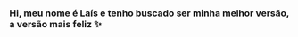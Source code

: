 ### Hi, meu nome é Laís e tenho buscado ser minha melhor versão, a versão mais feliz ✨

<!--
**laisso/laisso** is a ✨ _special_ ✨ repository because its `README.md` (this file) appears on your GitHub profile.

Here are some ideas to get you started:

- 🔭 Atualmente sou estudante na universidade federal de uberlândia
- 🌱 Estudando JavaScript 
- 

